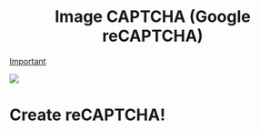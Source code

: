 <h1 align="center">Image CAPTCHA (Google reCAPTCHA) </h1>

[Important](#create-recaptcha!)

![](reCAPTCHA.webp)

# Create reCAPTCHA!
